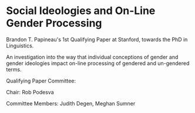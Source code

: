 # Social Ideologies and On-Line Gender Processing

Brandon T. Papineau's 1st Qualifying Paper at Stanford, towards the PhD in Linguistics.

An investigation into the way that individual conceptions of gender and gender ideologies impact on-line processing of gendered and un-gendered terms.


Qualifying Paper Committee:

Chair: Rob Podesva

Committee Members: Judith Degen, Meghan Sumner
